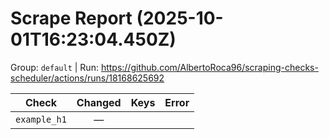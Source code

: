 # Scrape Report (2025-10-01T16:23:04.450Z)

Group: `default`  |  Run: https://github.com/AlbertoRoca96/scraping-checks-scheduler/actions/runs/18168625692

| Check | Changed | Keys | Error |
|---|:---:|:--|:--|
| `example_h1` | — |  |  |
